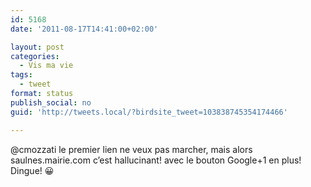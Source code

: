 ```yaml
---
id: 5168
date: '2011-08-17T14:41:00+02:00'

layout: post
categories:
  - Vis ma vie
tags:
  - tweet
format: status
publish_social: no
guid: 'http://tweets.local/?birdsite_tweet=103838745354174466'

---
```


@cmozzati le premier lien ne veux pas marcher, mais alors saulnes.mairie.com c’est hallucinant! avec le bouton Google+1 en plus! Dingue! 😀